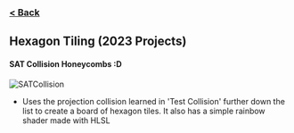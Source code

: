 ### [< Back](https://github.com/Jstaria/TestProjects/tree/main?tab=readme-ov-file#readme)

## Hexagon Tiling (2023 Projects)

#### SAT Collision Honeycombs :D
![SATCollision](https://i.imgur.com/bbAHRQC.png)

- Uses the projection collision learned in 'Test Collision' further down the list to create a board of hexagon tiles. It also has a simple rainbow shader made with HLSL
